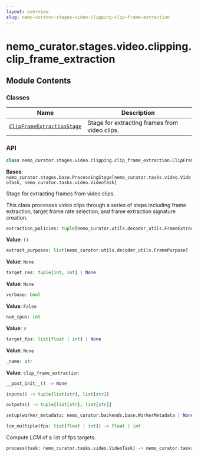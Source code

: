 ```yaml
---
layout: overview
slug: nemo-curator-stages-video-clipping-clip-frame-extraction
---
```


# nemo_curator.stages.video.clipping.clip_frame_extraction



## Module Contents

### Classes

| Name | Description |
|------|-------------|
| [`ClipFrameExtractionStage`](#nemo_curatorstagesvideoclippingclip_frame_extractionclipframeextractionstage) | Stage for extracting frames from video clips. |

### API

```python
class nemo_curator.stages.video.clipping.clip_frame_extraction.ClipFrameExtractionStage
```

**Bases**: `nemo_curator.stages.base.ProcessingStage[nemo_curator.tasks.video.VideoTask, nemo_curator.tasks.video.VideoTask]`

Stage for extracting frames from video clips.

This class processes video clips through a series of steps including frame extraction,
target frame rate selection, and frame extraction signature creation.

```python
extraction_policies: tuple[nemo_curator.utils.decoder_utils.FrameExtractionPolicy, ...]
```

**Value**: `()`


```python
extract_purposes: list[nemo_curator.utils.decoder_utils.FramePurpose] | None
```

**Value**: `None`


```python
target_res: tuple[int, int] | None
```

**Value**: `None`


```python
verbose: bool
```

**Value**: `False`


```python
num_cpus: int
```

**Value**: `3`


```python
target_fps: list[float | int] | None
```

**Value**: `None`


```python
_name: str
```

**Value**: `clip_frame_extraction`


```python
__post_init__() -> None
```


```python
inputs() -> tuple[list[str], list[str]]
```


```python
outputs() -> tuple[list[str], list[str]]
```


```python
setup(worker_metadata: nemo_curator.backends.base.WorkerMetadata | None = None) -> None
```


```python
lcm_multiple(fps: list[float | int]) -> float | int
```

Compute LCM of a list of fps targets.


```python
process(task: nemo_curator.tasks.video.VideoTask) -> nemo_curator.tasks.video.VideoTask
```

